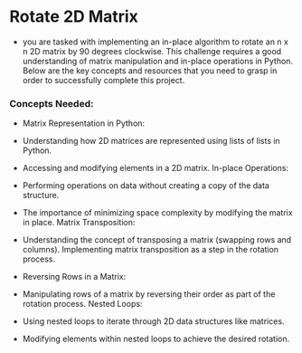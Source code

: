<h1> Rotate 2D Matrix </h1>

-  you are tasked with implementing an in-place algorithm to rotate an n x n 2D matrix by 90 degrees clockwise. This challenge requires a good understanding of matrix manipulation and in-place operations in Python. Below are the key concepts and resources that you need to grasp in order to successfully complete this project.

<h3> Concepts Needed: </h3>

- Matrix Representation in Python:

- Understanding how 2D matrices are represented using lists of lists in Python.
- Accessing and modifying elements in a 2D matrix.
In-place Operations:

- Performing operations on data without creating a copy of the data structure.
- The importance of minimizing space complexity by modifying the matrix in place.
Matrix Transposition:

- Understanding the concept of transposing a matrix (swapping rows and columns).
Implementing matrix transposition as a step in the rotation process.
- Reversing Rows in a Matrix:

- Manipulating rows of a matrix by reversing their order as part of the rotation process.
Nested Loops:

- Using nested loops to iterate through 2D data structures like matrices.
- Modifying elements within nested loops to achieve the desired rotation.
